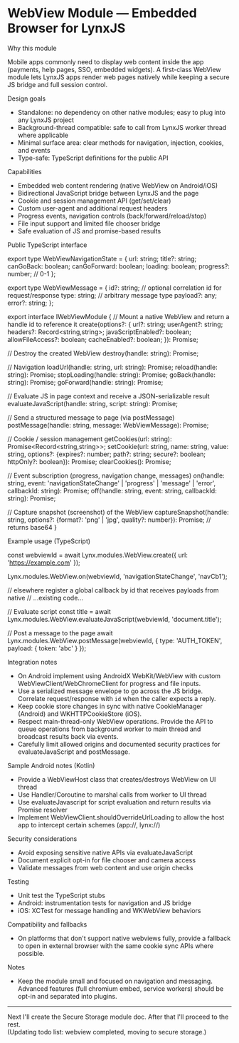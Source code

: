 # WebView Module — Embedded Browser for LynxJS

Why this module

Mobile apps commonly need to display web content inside the app (payments, help pages, SSO, embedded widgets). A first-class WebView module lets LynxJS apps render web pages natively while keeping a secure JS bridge and full session control.

Design goals

- Standalone: no dependency on other native modules; easy to plug into any LynxJS project
- Background-thread compatible: safe to call from LynxJS worker thread where applicable
- Minimal surface area: clear methods for navigation, injection, cookies, and events
- Type-safe: TypeScript definitions for the public API

Capabilities

- Embedded web content rendering (native WebView on Android/iOS)
- Bidirectional JavaScript bridge between LynxJS and the page
- Cookie and session management API (get/set/clear)
- Custom user-agent and additional request headers
- Progress events, navigation controls (back/forward/reload/stop)
- File input support and limited file chooser bridge
- Safe evaluation of JS and promise-based results

Public TypeScript interface

export type WebViewNavigationState = {
url: string;
title?: string;
canGoBack: boolean;
canGoForward: boolean;
loading: boolean;
progress?: number; // 0-1
};

export type WebViewMessage = {
id?: string; // optional correlation id for request/response
type: string; // arbitrary message type
payload?: any;
error?: string;
};

export interface IWebViewModule {
// Mount a native WebView and return a handle id to reference it
create(options?: {
url?: string;
userAgent?: string;
headers?: Record<string,string>;
javaScriptEnabled?: boolean;
allowFileAccess?: boolean;
cacheEnabled?: boolean;
}): Promise<string>;

// Destroy the created WebView
destroy(handle: string): Promise<void>;

// Navigation
loadUrl(handle: string, url: string): Promise<void>;
reload(handle: string): Promise<void>;
stopLoading(handle: string): Promise<void>;
goBack(handle: string): Promise<void>;
goForward(handle: string): Promise<void>;

// Evaluate JS in page context and receive a JSON-serializable result
evaluateJavaScript(handle: string, script: string): Promise<any>;

// Send a structured message to page (via postMessage)
postMessage(handle: string, message: WebViewMessage): Promise<void>;

// Cookie / session management
getCookies(url: string): Promise<Record<string,string>>;
setCookie(url: string, name: string, value: string, options?: {expires?: number; path?: string; secure?: boolean; httpOnly?: boolean}): Promise<void>;
clearCookies(): Promise<void>;

// Event subscription (progress, navigation change, messages)
on(handle: string, event: 'navigationStateChange' | 'progress' | 'message' | 'error', callbackId: string): Promise<void>;
off(handle: string, event: string, callbackId: string): Promise<void>;

// Capture snapshot (screenshot) of the WebView
captureSnapshot(handle: string, options?: {format?: 'png' | 'jpg', quality?: number}): Promise<string>; // returns base64
}

Example usage (TypeScript)

const webviewId = await Lynx.modules.WebView.create({ url: 'https://example.com' });

Lynx.modules.WebView.on(webviewId, 'navigationStateChange', 'navCb1');

// elsewhere register a global callback by id that receives payloads from native
// ...existing code...

// Evaluate script
const title = await Lynx.modules.WebView.evaluateJavaScript(webviewId, 'document.title');

// Post a message to the page
await Lynx.modules.WebView.postMessage(webviewId, { type: 'AUTH_TOKEN', payload: { token: 'abc' } });

Integration notes

- On Android implement using AndroidX WebKit/WebView with custom WebViewClient/WebChromeClient for progress and file inputs.
- Use a serialized message envelope to go across the JS bridge. Correlate request/response with `id` when the caller expects a reply.
- Keep cookie store changes in sync with native CookieManager (Android) and WKHTTPCookieStore (iOS).
- Respect main-thread-only WebView operations. Provide the API to queue operations from background worker to main thread and broadcast results back via events.
- Carefully limit allowed origins and documented security practices for evaluateJavaScript and postMessage.

Sample Android notes (Kotlin)

- Provide a WebViewHost class that creates/destroys WebView on UI thread
- Use Handler/Coroutine to marshal calls from worker to UI thread
- Use evaluateJavascript for script evaluation and return results via Promise resolver
- Implement WebViewClient.shouldOverrideUrlLoading to allow the host app to intercept certain schemes (app://, lynx://)

Security considerations

- Avoid exposing sensitive native APIs via evaluateJavaScript
- Document explicit opt-in for file chooser and camera access
- Validate messages from web content and use origin checks

Testing

- Unit test the TypeScript stubs
- Android: instrumentation tests for navigation and JS bridge
- iOS: XCTest for message handling and WKWebView behaviors

Compatibility and fallbacks

- On platforms that don't support native webviews fully, provide a fallback to open in external browser with the same cookie sync APIs where possible.

Notes

- Keep the module small and focused on navigation and messaging. Advanced features (full chromium embed, service workers) should be opt-in and separated into plugins.

---

Next I'll create the Secure Storage module doc. After that I'll proceed to the rest.  
(Updating todo list: webview completed, moving to secure storage.)
